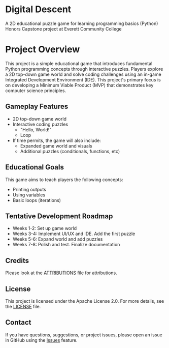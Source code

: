 # Digital Descent 
A 2D educational puzzle game for learning programming basics (Python) <br> 
Honors Capstone project at Everett Community College 

# Project Overview
This project is a simple educational game that introduces fundamental Python programming concepts through interactive puzzles. 
Players explore a 2D top-down game world and solve coding challenges using an in-game Integrated Development Environment (IDE). 
This project's primary focus is on developing a Minimum Viable Product (MVP) that demonstrates key computer science principles. 

## Gameplay Features 
- 2D top-down game world
- Interactive coding puzzles
    - "Hello, World!"
    - Loop
- If time permits, the game will also include:
    - Expanded game world and visuals
    - Additional puzzles (conditionals, functions, etc)

## Educational Goals
This game aims to teach players the following concepts: 
- Printing outputs
- Using variables
- Basic loops (iterations)

## Tentative Development Roadmap
- Weeks 1-2: Set up game world
- Weeks 3-4: Implement UI/UX and IDE. Add the first puzzle
- Weeks 5-6: Expand world and add puzzles
- Weeks 7-8: Polish and test. Finalize documentation

## Credits
Please look at the [ATTRIBUTIONS](ATTRIBUTIONS) file for attributions. 

## License
This project is licensed under the Apache License 2.0. For more details, see the [LICENSE](LICENSE) file.

## Contact
If you have questions, suggestions, or project issues, please open an issue in GitHub using the [Issues](../../issues) feature.
